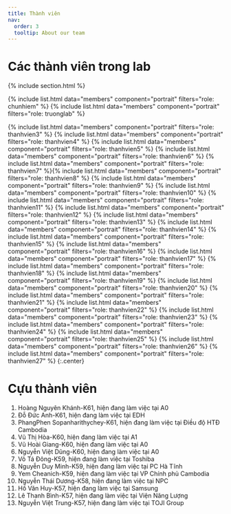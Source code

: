 ```yaml
---
title: Thành viên
nav:
  order: 3
  tooltip: About our team
---
```


# <i class="fas fa-users"></i>Các thành viên trong lab

{% include section.html %}

{%
  include list.html
  data="members"
  component="portrait"
  filters="role: chunhiem"
%}
{%
  include list.html
  data="members"
  component="portrait"
  filters="role: truonglab"
%}

<!-- {%
  include list.html
  data="members"
  component="portrait"
  filters="role: thanhvien1"
%}
{%
  include list.html
  data="members"
  component="portrait"
  filters="role: thanhvien2"
%} -->
{%
  include list.html
  data="members"
  component="portrait"
  filters="role: thanhvien3"
%}
{%
  include list.html
  data="members"
  component="portrait"
  filters="role: thanhvien4"
%}
{%
  include list.html
  data="members"
  component="portrait"
  filters="role: thanhvien5"
%}
{%
  include list.html
  data="members"
  component="portrait"
  filters="role: thanhvien6"
%}
{%
  include list.html
  data="members"
  component="portrait"
  filters="role: thanhvien7"
%}{%
  include list.html
  data="members"
  component="portrait"
  filters="role: thanhvien8"
%}
{%
  include list.html
  data="members"
  component="portrait"
  filters="role: thanhvien9"
%}
{%
  include list.html
  data="members"
  component="portrait"
  filters="role: thanhvien10"
%}
{%
  include list.html
  data="members"
  component="portrait"
  filters="role: thanhvien11"
%}
{%
  include list.html
  data="members"
  component="portrait"
  filters="role: thanhvien12"
%}
{%
  include list.html
  data="members"
  component="portrait"
  filters="role: thanhvien13"
%}
{%
  include list.html
  data="members"
  component="portrait"
  filters="role: thanhvien14"
%}
{%
  include list.html
  data="members"
  component="portrait"
  filters="role: thanhvien15"
%}
{%
  include list.html
  data="members"
  component="portrait"
  filters="role: thanhvien16"
%}
{%
  include list.html
  data="members"
  component="portrait"
  filters="role: thanhvien17"
%}
{%
  include list.html
  data="members"
  component="portrait"
  filters="role: thanhvien18"
%}
{%
  include list.html
  data="members"
  component="portrait"
  filters="role: thanhvien19"
%}
{%
  include list.html
  data="members"
  component="portrait"
  filters="role: thanhvien20"
%}
{%
  include list.html
  data="members"
  component="portrait"
  filters="role: thanhvien21"
%}
{%
  include list.html
  data="members"
  component="portrait"
  filters="role: thanhvien22"
%}
{%
  include list.html
  data="members"
  component="portrait"
  filters="role: thanhvien23"
%}
{%
  include list.html
  data="members"
  component="portrait"
  filters="role: thanhvien24"
%}
{%
  include list.html
  data="members"
  component="portrait"
  filters="role: thanhvien25"
%}
{%
  include list.html
  data="members"
  component="portrait"
  filters="role: thanhvien26"
%}
{%
  include list.html
  data="members"
  component="portrait"
  filters="role: thanhvien27"
%}
{:.center}

# <i class="fas fa-users"></i> Cựu thành viên                          
1. Hoàng Nguyên Khánh-K61, hiện đang làm việc tại A0<br>
2. Đỗ Đức Anh-K61, hiện đang làm việc tại EDH<br>
3. PhangPhen Sopanharithychey-K61, hiện đang làm việc tại Điều độ HTĐ Cambodia<br>
4. Vũ Thị Hòa-K60, hiện đang làm việc tại A1<br>
5. Vũ Hoài Giang-K60, hiện đang làm việc tại A0<br>
6. Nguyễn Việt Dũng-K60, hiện đang làm việc tại A0<br>
7. Võ Tá Đông-K59, hiện đang làm việc tại Toshiba<br>
8. Nguyễn Duy Minh-K59, hiện đang làm việc tại PC Hà Tĩnh<br>
9. Yem Cheanich-K59, hiện đang làm việc tại VP Chính phủ Cambodia<br>
10. Nguyễn Thái Dương-K58, hiện đang làm việc tại NPC<br>
11. Hồ Văn Huy-K57, hiện đang làm việc tại Samsung<br>
12. Lê Thanh Bình-K57, hiện đang làm việc tại Viện Năng Lượng<br>
13. Nguyễn Việt Trung-K57, hiện đang làm việc tại TOJI Group

